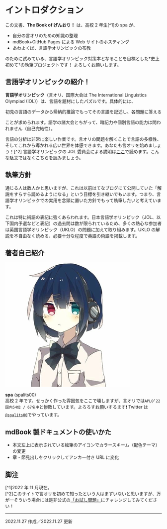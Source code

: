 # イントロダクション
この文書、**The Book of げんおり！** は、高校 2 年生[^1]の spa が、

- 自分の言オリのための知識の整理
- mdBook+GitHub Pages による Web サイトのホスティング
- あわよくば、言語学オリンピックの布教

のために試みている、言語学オリンピック対策本となることを目標とした†史上初めて†の執筆プロジェクトです！ よろしくお願いします。

## 言語学オリンピックの紹介！
**言語学オリンピック**（言オリ、国際大会は The International Linguistics Olympiad (IOL)）は、言語を題材にした<kenten>パズル</kenten>です。具体的には、

<center>初見の言語のデータから帰納的推論でもってその言語を記述し、各問題に答える</u></center>

ことが求められます。語学の諸大会とちがって、暗記力や個別言語の能力は問われません（自己完結性）。

言語の分析は非常に楽しい作業です。言オリの問題を解くことで言語の多様性、そしてこれから導かれる広い世界を体感できます。あなたも言オリを始めましょう！[^2] 言語学オリンピックの JOL 委員会による説明は[ここ](https://iolingjapan.org/information/)で読めます。こんな駄文ではなくこちらを読みましょう。

## 執筆方針
通じる人は数人かと思いますが、これは以前はてなブログにて公開していた「解説をすらすら読めるようになる」という目標を引き継いでもいます。つまり、言語学オリンピックでの実用を念頭に置いた方針でもって執筆したいと考えています。

これは特に術語の表記に強くあらわれます。日本言語学オリンピック（JOL、以下国内予選などと表記）の過去問は数が限られているため、多くの熱心な参加者は英国言語学オリンピック（UKLO）の問題に加えて取り組みます。UKLO の解説を不自由なく読める、必要十分な程度で英語の術語を掲載します。

## 著者自己紹介
![spa_icon](assets/images/spa_icon.jpg)

**spa** (spalits00)  
高校 2 年です。せっかく作った雰囲気をここで壊しますが、言オリでは```APLO’22 国内54位 / 67名中```と惨敗しています。よろろすお願いするます❗ Twitter は[```@spalits00```](https://twitter.com/spalits00)でやっています。

## mdBook 製ドキュメントの使いかた
- 本文左上に表示されている絵筆のアイコンでカラースキーム（配色テーマ）の変更
- 章・節見出しをクリックしてアンカー付き URL に変化

## 脚注
[^1]2022 年 11 月現在。  
[^2]このサイトで言オリを初めて知ったという人はまずいないと思いますが、万が一そういう場合には是非公式の[「お試し問題」](https://iolingjapan.org/sample-problems/)にチャレンジしてみてください！
<hr>
2022.11.27 作成／2022.11.27 更新